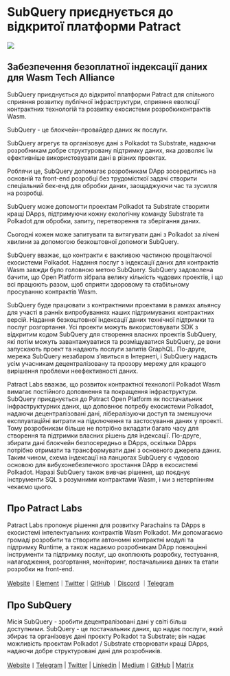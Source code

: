 # SubQuery приєднується до відкритої платформи Patract

![](https://miro.medium.com/max/1400/0*0inUQ8U1g9auTjfU)

## Забезпечення безоплатної індексації даних для Wasm Tech Alliance

SubQuery приєднується до відкритої платформи Patract для спільного сприяння розвитку публічної інфраструктури, сприяння еволюції контрактних технологій та розвитку екосистеми розробкиконтрактів Wasm.

SubQuery - це блокчейн-провайдер даних як послуги.

SubQuery агрегує та організовує дані з Polkadot та Substrate, надаючи розробникам добре структуровану підтримку даних, яка дозволяє їм ефективніше використовувати дані в різних проектах.

Роблячи це, SubQuery допомагає розробникам DApp зосередитись на основній та front-end розробці без трудомісткої задачі створити спеціальний бек-енд для обробки даних, заощаджуючи час та зусилля на розробці.

SubQuery може допомогти проектам Polkadot та Substrate створити кращі DApps, підтримуючи кожну екологічну команду Substrate та Polkadot для обробки, запиту, перетворення та зберігання даних.

Сьогодні кожен може запитувати та витягувати дані з Polkadot за лічені хвилини за допомогою безкоштовної допомоги SubQuery.

SubQuery вважає, що контракти є важливою частиною процвітаючої екосистеми Polkadot. Надання послуг з індексації даних для контрактів Wasm завжди було головною метою SubQuery. SubQuery задоволена бачити, що Open Platform зібрала велику кількість чудових проектів, і що всі працюють разом, щоб сприяти здоровому та стабільному просуванню контрактів Wasm.

SubQuery буде працювати з контрактними проектами в рамках альянсу для участі в ранніх випробуваннях наших підтримуваних контрактних версій. Надання безкоштовної індексації даних технічної підтримки та послуг розгортання. Усі проекти можуть використовувати SDK з відкритим кодом SubQuery для створення власних проектів SubQuery, які потім можуть завантажуватися та розміщуватися SubQuery, де вони запускають проект та надають послуги запитів GraphQL. По-друге, мережа SubQuery незабаром з’явиться в Інтернеті, і SubQuery надасть усім учасникам децентралізовану та прозору мережу для кращого вирішення проблеми неефективності даних.

Patract Labs вважає, що розвиток контрактної технології Polkadot Wasm вимагає постійного доповнення та покращення інфраструктури. SubQuery приєднується до Patract Open Platform як постачальник інфраструктурних даних, що доповнює потребу екосистеми Polkadot, надаючи децентралізовані дані, лібералізуючи доступ та зменшуючи експлуатаційні витрати на підключення та застосування даних у проекті. Тому розробникам більше не потрібно вкладати багато часу для створення та підтримки власних рішень для індексації. По-друге, збирати дані блокчейн безпосередньо в DApps, оскільки DApps потрібно отримати та трансформувати дані з основного джерела даних. Таким чином, схема індексації на ланцюгах SubQuery є чудовою основою для вибухонебезпечного зростання DApp в екосистемі Polkadot. Наразі SubQuery також вивчає рішення, що поєднує інструменти SQL з розумними контрактами Wasm, і ми з нетерпінням чекаємо цього.

## Про Patract Labs

Patract Labs пропонує рішення для розвитку Parachains та DApps в екосистемі інтелектуальних контрактів Wasm Polkadot. Ми допомагаємо громаді розробити та створити автономні контрактні модулі та підтримку Runtime, а також надаємо розробникам DApp повноцінні інструменти та підтримку послуг, що охоплюють розробку, тестування, налагодження, розгортання, моніторинг, постачальника даних та етапи розробки на front-end.

[Website](https://patract.io/)｜[Element](https://app.element.io/#/room/#PatractLabsDev:matrix.org)｜[Twitter](https://twitter.com/PatractLabs)｜[GitHub](https://github.com/patractlabs) ｜[Discord](https://discord.gg/yMRMqcAb24) ｜[Telegram](https://t.me/patract)

## Про SubQuery

Місія SubQuery - зробити децентралізовані дані у світі більш доступними. SubQuery - це постачальник даних, що надає послуги, який збирає та організовує дані проєкту Polkadot та Substrate; він надає можливість проєктам Polkadot / Substrate створювати кращі DApps, надаючи добре структуровані дані для розробників.

[Website](https://www.subquery.network/)丨[Telegram](https://t.me/subquerynetwork) | [Twitter](https://twitter.com/subquerynetwork) | [Linkedin](https://www.linkedin.com/company/subquery) | [Medium](https://subquery.medium.com/)丨[GitHub](https://github.com/subquery/subql) | [Matrix](https://matrix.to/#/#subquery:matrix.org)

